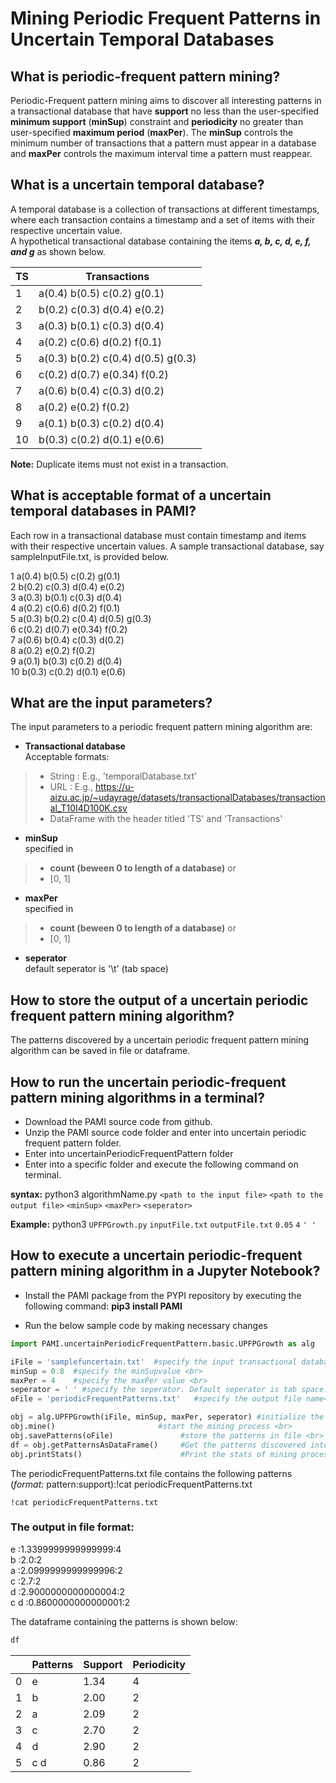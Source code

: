 # Mining Periodic Frequent Patterns in Uncertain Temporal Databases

## What is periodic-frequent pattern mining?

Periodic-Frequent pattern mining aims to discover all interesting patterns in a transactional database that have **support** no less than the user-specified **minimum support** (**minSup**) constraint and **periodicity** no greater than user-specified **maximum period** (**maxPer**).  The **minSup** controls the minimum number of transactions that a pattern must appear in a database and **maxPer** controls the maximum interval time a pattern must reappear.

## What is a uncertain temporal database?

A temporal database is a collection of transactions at different timestamps, where each transaction contains a timestamp and a set of items with their respective uncertain value. <br> A hypothetical transactional database containing the items **_a, b, c, d, e, f, and g_** as shown below.

| TS  | Transactions                       |
|-----|------------------------------------|
| 1   | a(0.4) b(0.5) c(0.2) g(0.1)        |
| 2   | b(0.2) c(0.3) d(0.4) e(0.2)        |
| 3   | a(0.3) b(0.1) c(0.3) d(0.4)        | 
| 4   | a(0.2) c(0.6) d(0.2) f(0.1)        |
| 5   | a(0.3) b(0.2) c(0.4) d(0.5) g(0.3) |
| 6   | c(0.2) d(0.7) e(0.34) f(0.2)       |
| 7   | a(0.6) b(0.4) c(0.3) d(0.2)        |
| 8   | a(0.2) e(0.2) f(0.2)               | 
| 9   | a(0.1) b(0.3) c(0.2) d(0.4)        |
| 10  | b(0.3) c(0.2) d(0.1) e(0.6)        |

__Note:__  Duplicate items must not exist in a transaction.

## What is acceptable format of a uncertain temporal databases in PAMI?

Each row in a transactional database must contain timestamp and items with their respective uncertain values.  A sample transactional database, say sampleInputFile.txt, is provided below.

1 a(0.4) b(0.5) c(0.2) g(0.1)   <br> 
2 b(0.2) c(0.3) d(0.4) e(0.2)   <br>
3 a(0.3) b(0.1) c(0.3) d(0.4)   <br>
4 a(0.2) c(0.6) d(0.2) f(0.1)   <br>
5 a(0.3) b(0.2) c(0.4) d(0.5) g(0.3)  <br> 
6 c(0.2) d(0.7) e(0.34) f(0.2)  <br>
7 a(0.6) b(0.4) c(0.3) d(0.2)   <br>
8 a(0.2) e(0.2) f(0.2)    <br>
9 a(0.1) b(0.3) c(0.2) d(0.4)   <br>
10 b(0.3) c(0.2) d(0.1) e(0.6)   <br>

## What are the input parameters?

The input parameters to a periodic frequent pattern mining algorithm are: 
* __Transactional database__  <br> Acceptable formats:
> * String : E.g., 'temporalDatabase.txt'
> * URL  : E.g., https://u-aizu.ac.jp/~udayrage/datasets/transactionalDatabases/transactional_T10I4D100K.csv
> * DataFrame with the header titled 'TS' and 'Transactions'

* __minSup__  <br> specified in 
> * __count (beween 0 to length of a database)__ or 
> * [0, 1]
* __maxPer__  <br> specified in 
> * __count (beween 0 to length of a database)__ or 
> * [0, 1]
* __seperator__ <br> default seperator is '\t' (tab space)

## How to store the output of a uncertain periodic frequent pattern mining algorithm?
The patterns discovered by a uncertain periodic frequent pattern mining algorithm can be saved in file or dataframe.

## How to run the uncertain periodic-frequent pattern mining algorithms in a terminal?

* Download the PAMI source code from github.
* Unzip the PAMI source code folder and enter into uncertain periodic frequent pattern folder.
* Enter into uncertainPeriodicFrequentPattern folder
* Enter into a specific folder and execute the  following command on terminal.

__syntax:__ python3 algorithmName.py `<path to the input file>` `<path to the output file>` `<minSup>` `<maxPer>` `<seperator>`

__Example:__ python3 `UPFPGrowth.py` `inputFile.txt` `outputFile.txt` `0.05`  `4`  `' '`

## How to execute a uncertain periodic-frequent pattern mining algorithm in a Jupyter Notebook?

- Install the PAMI package from the PYPI repository by executing the following command:   **pip3 install PAMI**
* Run the below sample code by making necessary changes


```python
import PAMI.uncertainPeriodicFrequentPattern.basic.UPFPGrowth as alg 

iFile = 'samplefuncertain.txt'  #specify the input transactional database <br>
minSup = 0.8  #specify the minSupvalue <br>
maxPer = 4    #specify the maxPer value <br>
seperator = ' ' #specify the seperator. Default seperator is tab space. <br>
oFile = 'periodicFrequentPatterns.txt'   #specify the output file name<br>

obj = alg.UPFPGrowth(iFile, minSup, maxPer, seperator) #initialize the algorithm <br>
obj.mine()                       #start the mining process <br>
obj.savePatterns(oFile)               #store the patterns in file <br>
df = obj.getPatternsAsDataFrame()     #Get the patterns discovered into a dataframe <br>
obj.printStats()                      #Print the stats of mining process
```

The periodicFrequentPatterns.txt file contains the following patterns (*format:* pattern:support):!cat periodicFrequentPatterns.txt


```terminal
!cat periodicFrequentPatterns.txt
```

### The output in file format:

e :1.3399999999999999:4    <br>
b :2.0:2    <br>
a :2.0999999999999996:2   <br>
c :2.7:2    <br>
d :2.9000000000000004:2    <br> 
c d :0.8600000000000001:2   <br>

The dataframe containing the patterns is shown below:


```python
df
```

|  | Patterns | Support | Periodicity |
| --- | --- | --- | --- |
| 0 | e | 1.34 | 4 |
| 1 | b | 2.00 | 2 |
| 2 | a | 2.09 | 2 |
| 3 | c | 2.70 | 2 |
| 4 | d | 2.90 | 2 |
| 5 | c d | 0.86 | 2 |
